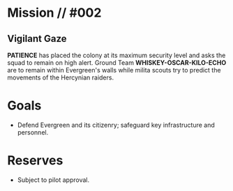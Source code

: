 # Mission // #002
## Vigilant Gaze

**PATIENCE** has placed the colony at its maximum security level and asks the squad to remain on high alert. Ground Team **WHISKEY-OSCAR-KILO-ECHO** are to remain within Evergreen's walls while milita scouts try to predict the movements of the Hercynian raiders.

# Goals
- Defend Evergreen and its citizenry; safeguard key infrastructure and personnel.

# Reserves
- Subject to pilot approval.
